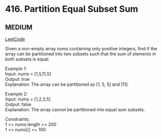 # 416. Partition Equal Subset Sum

## MEDIUM

[LeetCode](https://leetcode.cn/problems/queue-reconstruction-by-height/)

Given a non-empty array nums containing only positive integers, find if the array can be partitioned into two subsets such that the sum of elements in both subsets is equal.


Example 1:\
Input: nums = [1,5,11,5]\
Output: true\
Explanation: The array can be partitioned as [1, 5, 5] and [11].

Example 2:\
Input: nums = [1,2,3,5]\
Output: false\
Explanation: The array cannot be partitioned into equal sum subsets.
 

Constraints:\
1 <= nums.length <= 200\
1 <= nums[i] <= 100
